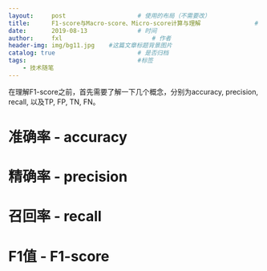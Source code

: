 ```yaml
---
layout:     post   				    # 使用的布局（不需要改）
title:      F1-score与Macro-score、Micro-score计算与理解 				# 标题
date:       2019-08-13 				# 时间
author:     fxl 						# 作者
header-img: img/bg11.jpg 	#这篇文章标题背景图片
catalog: true 						# 是否归档
tags:								#标签
    - 技术随笔
---
```


<script type="text/javascript" src="http://cdn.mathjax.org/mathjax/latest/MathJax.js?config=default"></script>
在理解F1-score之前，首先需要了解一下几个概念，分别为accuracy, precision, recall, 以及TP, FP, TN, FN。

# 准确率 - accuracy

# 精确率 - precision

# 召回率 - recall

# F1值 - F1-score
